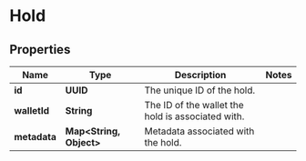 

# Hold


## Properties

| Name | Type | Description | Notes |
|------------ | ------------- | ------------- | -------------|
|**id** | **UUID** | The unique ID of the hold. |  |
|**walletId** | **String** | The ID of the wallet the hold is associated with. |  |
|**metadata** | **Map&lt;String, Object&gt;** | Metadata associated with the hold. |  |



